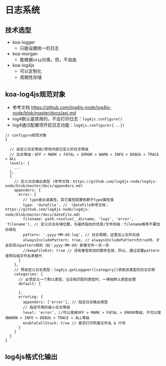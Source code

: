 # 日志系统

## 技术选型
* koa-logger
  * 只能设置统一的日志
* koa-morgan
  * 能根据`skip`分类，但，不自由
* koa-log4js
  * 可以定制化
  * 周期性存储

## koa-log4js规范对象

* 参考文档 https://github.com/log4js-node/log4js-node/blob/master/docs/api.md
* log4默认是禁用的，不会打印日志：`log4js.configure()`
* log4通过配置项开启日志功能：`log4js.configure({...})`
```
// configure规范对象
{

  // 自定义日志等级/修改内部已定义的日志等级
  // 日志等级：OFF > MARK > FATAL > ERROR > WARN > INFO > DEBUG > TRACE > ALL
  levels: {
    ...
  },
  {
    // 定义日志输出类型 (参考文档：https://github.com/log4js-node/log4js-node/blob/master/docs/appenders.md)
    appenders: {
      error: {
        // type是必选属性，其它属性配置依赖于type属性值
        type: 'dateFile', // （dateFile参考文档：https://github.com/log4js-node/log4js-node/blob/master/docs/dateFile.md）
        filename: path.resolve(__dirname, 'logs', 'error', 'filename'), // 定义日志存储位置，与最终指向的目录/文件同级：filename推荐不要加后缀名
        pattern: '.yyyy-MM-dd.log', // 日志周期，这里加上文件后缀
        alwaysIncludePattern: true, // alwaysIncludePattern为true时，才会实现以pattern规则（如：yyyy-MM-dd）新建文件一天一存
        //keepFileExt: true // 没有像官网说的那样生效，所以，通过设置pattern值带后缀文件名来替代
      }
    },
    // 预自定义日志类型：log4js.getLoggeer([category])获取该类型的日志实例
    categories: {
      // 必须定义一个默认类型，当没有匹配的类型时，一律按默认类型处理
      default: {

      },
      errorLog: {
        appenders: ['error'], // 指定日志输出类型
        // 指定可用的最小日志等级
        level: 'error', //可以使用OFF > MARK > FATAL > ERROR等级，不可以使用WARN > INFO > DEBUG > TRACE > ALL等级
        enableCallStack: true // 是否打印所属文件名 & 行号
      }
    }
  }
}
```

## log4js格式化输出
